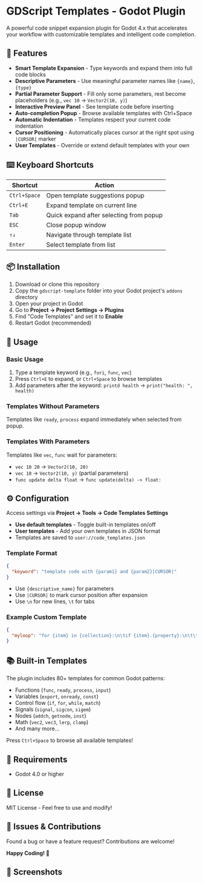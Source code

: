 # GDScript Templates - Godot Plugin

A powerful code snippet expansion plugin for Godot 4.x that accelerates your workflow with customizable templates and intelligent code completion.

## 🚀 Features

- **Smart Template Expansion** - Type keywords and expand them into full code blocks
- **Descriptive Parameters** - Use meaningful parameter names like `{name}`, `{type}` 
- **Partial Parameter Support** - Fill only some parameters, rest become placeholders (e.g., `vec 10` → `Vector2(10, y)`)
- **Interactive Preview Panel** - See template code before inserting
- **Auto-completion Popup** - Browse available templates with Ctrl+Space
- **Automatic Indentation** - Templates respect your current code indentation
- **Cursor Positioning** - Automatically places cursor at the right spot using `|CURSOR|` marker
- **User Templates** - Override or extend default templates with your own

## ⌨️ Keyboard Shortcuts

| Shortcut | Action |
|----------|--------|
| `Ctrl+Space` | Open template suggestions popup |
| `Ctrl+E` | Expand template on current line |
| `Tab` | Quick expand after selecting from popup |
| `ESC` | Close popup window |
| `↑↓` | Navigate through template list |
| `Enter` | Select template from list |

## 📦 Installation

1. Download or clone this repository
2. Copy the `gdscript-template` folder into your Godot project's `addons` directory
3. Open your project in Godot
4. Go to **Project → Project Settings → Plugins**
5. Find "Code Templates" and set it to **Enable**
6. Restart Godot (recommended)

## 🎯 Usage

### Basic Usage

1. Type a template keyword (e.g., `fori`, `func`, `vec`)
2. Press `Ctrl+E` to expand, or `Ctrl+Space` to browse templates
3. Add parameters after the keyword: `printd health` → `print("health: ", health)`

### Templates Without Parameters

Templates like `ready`, `process` expand immediately when selected from popup.

### Templates With Parameters

Templates like `vec`, `func` wait for parameters:
- `vec 10 20` → `Vector2(10, 20)`
- `vec 10` → `Vector2(10, y)` (partial parameters)
- `func update delta float` → `func update(delta) -> float:`

## ⚙️ Configuration

Access settings via **Project → Tools → Code Templates Settings**

- **Use default templates** - Toggle built-in templates on/off
- **User templates** - Add your own templates in JSON format
- Templates are saved to `user://code_templates.json`

### Template Format
```json
{
  "keyword": "template code with {param1} and {param2}|CURSOR|"
}
```

- Use `{descriptive_name}` for parameters
- Use `|CURSOR|` to mark cursor position after expansion
- Use `\n` for new lines, `\t` for tabs

### Example Custom Template
```json
{
  "myloop": "for {item} in {collection}:\n\tif {item}.{property}:\n\t\t|CURSOR|"
}
```

## 📚 Built-in Templates

The plugin includes 80+ templates for common Godot patterns:
- Functions (`func`, `ready`, `process`, `input`)
- Variables (`export`, `onready`, `const`)
- Control flow (`if`, `for`, `while`, `match`)
- Signals (`signal`, `sigcon`, `sigem`)
- Nodes (`addch`, `getnode`, `inst`)
- Math (`vec2`, `vec3`, `lerp`, `clamp`)
- And many more...

Press `Ctrl+Space` to browse all available templates!

## 🔧 Requirements

- Godot 4.0 or higher

## 📝 License

MIT License - Feel free to use and modify!

## 🐛 Issues & Contributions

Found a bug or have a feature request? Contributions are welcome!


**Happy Coding! 🚀**

## 📸 Screenshots

